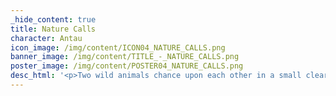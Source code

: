 ```yaml
---
_hide_content: true
title: Nature Calls
character: Antau
icon_image: /img/content/ICON04_NATURE_CALLS.png
banner_image: /img/content/TITLE_-_NATURE_CALLS.png
poster_image: /img/content/POSTER04_NATURE_CALLS.png
desc_html: '<p>Two wild animals chance upon each other in a small clearing off a quiet mountain trail. Conflict arises from the core of all beings; some business cannot be settled with words. 7 pages, updates M/Th.</p>'
---
```

